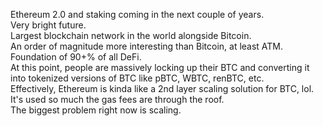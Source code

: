 Ethereum 2.0 and staking coming in the next couple of years.<br>
Very bright future.<br>
Largest blockchain network in the world alongside Bitcoin.<br>
An order of magnitude more interesting than Bitcoin, at least ATM.<br>
Foundation of 90+% of all DeFi.<br>
At this point, people are massively locking up their BTC and converting it into tokenized versions of BTC like pBTC, WBTC, renBTC, etc.<br>
Effectively, Ethereum is kinda like a 2nd layer scaling solution for BTC, lol.<br>
It's used so much the gas fees are through the roof.<br>
The biggest problem right now is scaling.<br>
